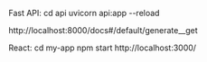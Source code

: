 Fast API: 
cd api 
uvicorn api:app --reload

http://localhost:8000/docs#/default/generate__get

React: 
cd my-app
npm start 
http://localhost:3000/
